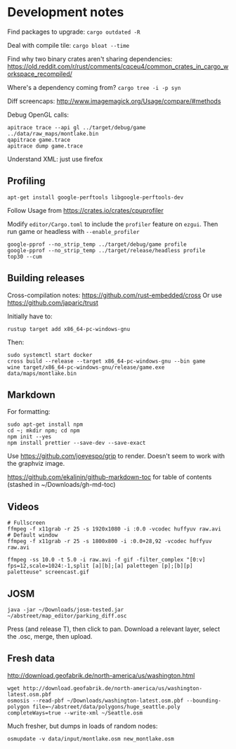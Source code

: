 # Development notes

Find packages to upgrade: `cargo outdated -R`

Deal with compile tile: `cargo bloat --time`

Find why two binary crates aren't sharing dependencies:
https://old.reddit.com/r/rust/comments/cqceu4/common_crates_in_cargo_workspace_recompiled/

Where's a dependency coming from? `cargo tree -i -p syn`

Diff screencaps: http://www.imagemagick.org/Usage/compare/#methods

Debug OpenGL calls:

```
apitrace trace --api gl ../target/debug/game ../data/raw_maps/montlake.bin
qapitrace game.trace
apitrace dump game.trace
```

Understand XML: just use firefox

## Profiling

`apt-get install google-perftools libgoogle-perftools-dev`

Follow Usage from https://crates.io/crates/cpuprofiler

Modify `editor/Cargo.toml` to include the `profiler` feature on `ezgui`. Then
run game or headless with `--enable_profiler`

```
google-pprof --no_strip_temp ../target/debug/game profile
google-pprof --no_strip_temp ../target/release/headless profile
top30 --cum
```

## Building releases

Cross-compilation notes: https://github.com/rust-embedded/cross Or use
https://github.com/japaric/trust

Initially have to:

```shell
rustup target add x86_64-pc-windows-gnu
```

Then:

```
sudo systemctl start docker
cross build --release --target x86_64-pc-windows-gnu --bin game
wine target/x86_64-pc-windows-gnu/release/game.exe data/maps/montlake.bin
```

## Markdown

For formatting:

```
sudo apt-get install npm
cd ~; mkdir npm; cd npm
npm init --yes
npm install prettier --save-dev --save-exact
```

Use https://github.com/joeyespo/grip to render. Doesn't seem to work with the
graphviz image.

https://github.com/ekalinin/github-markdown-toc for table of contents (stashed
in ~/Downloads/gh-md-toc)

## Videos

```
# Fullscreen
ffmpeg -f x11grab -r 25 -s 1920x1080 -i :0.0 -vcodec huffyuv raw.avi
# Default window
ffmpeg -f x11grab -r 25 -s 1800x800 -i :0.0+28,92 -vcodec huffyuv raw.avi

ffmpeg -ss 10.0 -t 5.0 -i raw.avi -f gif -filter_complex "[0:v] fps=12,scale=1024:-1,split [a][b];[a] palettegen [p];[b][p] paletteuse" screencast.gif
```

## JOSM

```
java -jar ~/Downloads/josm-tested.jar ~/abstreet/map_editor/parking_diff.osc
```

Press (and release T), then click to pan. Download a relevant layer, select the
.osc, merge, then upload.

## Fresh data

http://download.geofabrik.de/north-america/us/washington.html

```
wget http://download.geofabrik.de/north-america/us/washington-latest.osm.pbf
osmosis --read-pbf ~/Downloads/washington-latest.osm.pbf --bounding-polygon file=~/abstreet/data/polygons/huge_seattle.poly completeWays=true --write-xml ~/Seattle.osm
```

Much fresher, but dumps in loads of random nodes:

```
osmupdate -v data/input/montlake.osm new_montlake.osm
```
